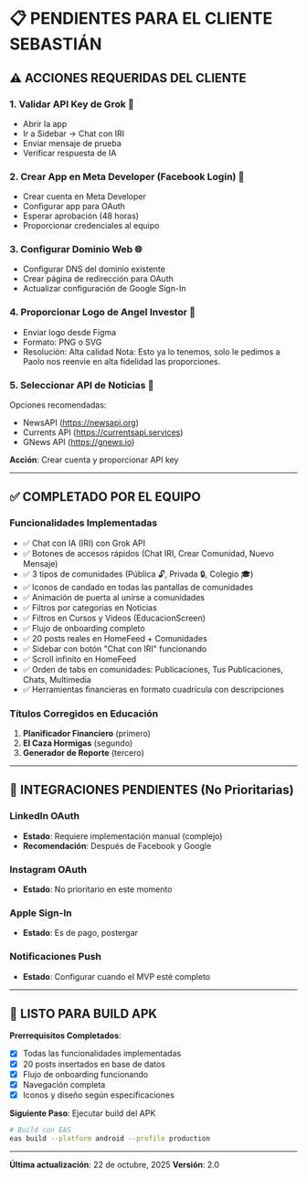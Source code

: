 # 📋 PENDIENTES PARA EL CLIENTE SEBASTIÁN

## ⚠️ ACCIONES REQUERIDAS DEL CLIENTE

### 1. **Validar API Key de Grok** 🔑
- Abrir la app
- Ir a Sidebar → Chat con IRI
- Enviar mensaje de prueba
- Verificar respuesta de IA

### 2. **Crear App en Meta Developer** (Facebook Login) 🔐
- Crear cuenta en Meta Developer
- Configurar app para OAuth
- Esperar aprobación (48 horas)
- Proporcionar credenciales al equipo

### 3. **Configurar Dominio Web** 🌐
- Configurar DNS del dominio existente
- Crear página de redirección para OAuth
- Actualizar configuración de Google Sign-In

### 4. **Proporcionar Logo de Angel Investor** 🎨
- Enviar logo desde Figma
- Formato: PNG o SVG
- Resolución: Alta calidad
Nota: Esto ya lo tenemos, solo le pedimos a Paolo nos reenvie en alta fidelidad las proporciones.

### 5. **Seleccionar API de Noticias** 📰
Opciones recomendadas:
- NewsAPI (https://newsapi.org)
- Currents API (https://currentsapi.services)
- GNews API (https://gnews.io)

**Acción**: Crear cuenta y proporcionar API key

---

## ✅ COMPLETADO POR EL EQUIPO

### Funcionalidades Implementadas
- ✅ Chat con IA (IRI) con Grok API
- ✅ Botones de accesos rápidos (Chat IRI, Crear Comunidad, Nuevo Mensaje)
- ✅ 3 tipos de comunidades (Pública 🔓, Privada 🔒, Colegio 🎓)
- ✅ Iconos de candado en todas las pantallas de comunidades
- ✅ Animación de puerta al unirse a comunidades
- ✅ Filtros por categorías en Noticias
- ✅ Filtros en Cursos y Videos (EducacionScreen)
- ✅ Flujo de onboarding completo
- ✅ 20 posts reales en HomeFeed + Comunidades
- ✅ Sidebar con botón "Chat con IRI" funcionando
- ✅ Scroll infinito en HomeFeed
- ✅ Orden de tabs en comunidades: Publicaciones, Tus Publicaciones, Chats, Multimedia
- ✅ Herramientas financieras en formato cuadrícula con descripciones

### Títulos Corregidos en Educación
1. **Planificador Financiero** (primero)
2. **El Caza Hormigas** (segundo)
3. **Generador de Reporte** (tercero)

---

## 🔄 INTEGRACIONES PENDIENTES (No Prioritarias)

### LinkedIn OAuth
- **Estado**: Requiere implementación manual (complejo)
- **Recomendación**: Después de Facebook y Google

### Instagram OAuth
- **Estado**: No prioritario en este momento

### Apple Sign-In
- **Estado**: Es de pago, postergar

### Notificaciones Push
- **Estado**: Configurar cuando el MVP esté completo

---

## 📱 LISTO PARA BUILD APK

**Prerrequisitos Completados**:
- [x] Todas las funcionalidades implementadas
- [x] 20 posts insertados en base de datos
- [x] Flujo de onboarding funcionando
- [x] Navegación completa
- [x] Iconos y diseño según especificaciones

**Siguiente Paso**: Ejecutar build del APK

```bash
# Build con EAS
eas build --platform android --profile production
```

---

**Última actualización**: 22 de octubre, 2025
**Versión**: 2.0
